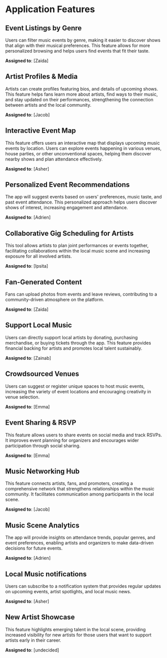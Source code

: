 # Application Features

## Event Listings by Genre
Users can filter music events by genre, making it easier to discover shows that align with their musical preferences. This feature allows for more personalized browsing and helps users find events that fit their taste.

**Assigned to**: [Zaida]

## Artist Profiles & Media
Artists can create profiles featuring bios, and details of upcoming shows. This feature helps fans learn more about artists, find ways to their music, and stay updated on their performances, strengthening the connection between artists and the local community.

**Assigned to**: [Jacob]

## Interactive Event Map
This feature offers users an interactive map that displays upcoming music events by location. Users can explore events happening in various venues, house parties, or other unconventional spaces, helping them discover nearby shows and plan attendance effectively.

**Assigned to**: [Asher]

## Personalized Event Recommendations
The app will suggest events based on users' preferences, music taste, and past event attendance. This personalized approach helps users discover shows of interest, increasing engagement and attendance.

**Assigned to**: [Adrien]

## Collaborative Gig Scheduling for Artists
This tool allows artists to plan joint performances or events together, facilitating collaborations within the local music scene and increasing exposure for all involved artists.

**Assigned to**: [Ipsita]

## Fan-Generated Content
Fans can upload photos from events and leave reviews, contributing to a community-driven atmosphere on the platform.

**Assigned to**: [Zaida]

## Support Local Music
Users can directly support local artists by donating, purchasing merchandise, or buying tickets through the app. This feature provides financial backing for artists and promotes local talent sustainably.

**Assigned to**: [Zainab]

## Crowdsourced Venues
Users can suggest or register unique spaces to host music events, increasing the variety of event locations and encouraging creativity in venue selection. 

**Assigned to**: [Emma]

## Event Sharing & RSVP
This feature allows users to share events on social media and track RSVPs. It improves event planning for organizers and encourages wider participation through social sharing.

**Assigned to**: [Emma]

## Music Networking Hub
This feature connects artists, fans, and promoters, creating a comprehensive network that strengthens relationships within the music community. It facilitates communication among participants in the local scene. 

**Assigned to**: [Jacob]

## Music Scene Analytics
The app will provide insights on attendance trends, popular genres, and event preferences, enabling artists and organizers to make data-driven decisions for future events.

**Assigned to**: [Adrien]

## Local Music notifications
Users can subscribe to a notification system that provides regular updates on upcoming events, artist spotlights, and local music news. 

**Assigned to**: [Asher]

## New Artist Showcase
This feature highlights emerging talent in the local scene, providing increased visibility for new artists for those users that want to support artists early in their career. 

**Assigned to**: [undecided]
